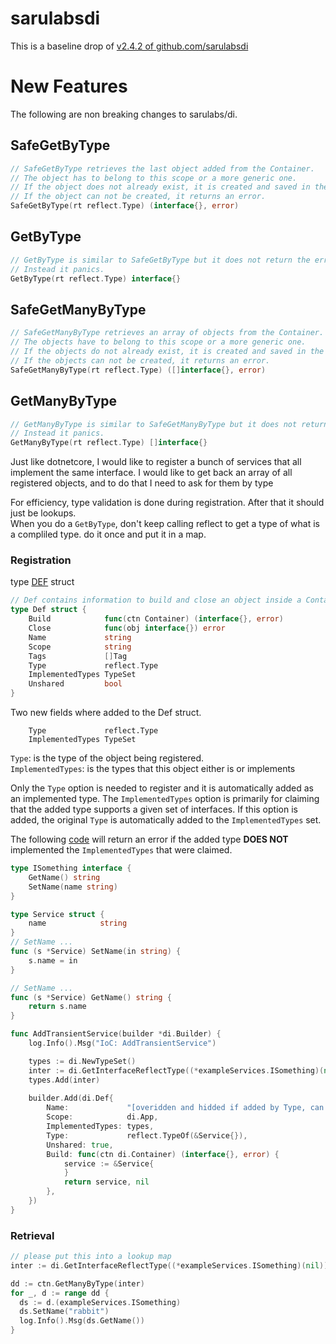 # sarulabsdi  
This is a baseline drop of [v2.4.2 of github.com/sarulabsdi](https://github.com/sarulabs/di/releases/tag/v2.4.2)   


# New Features
The following are non breaking changes to sarulabs/di.  

## SafeGetByType  
```go
// SafeGetByType retrieves the last object added from the Container.
// The object has to belong to this scope or a more generic one.
// If the object does not already exist, it is created and saved in the Container.
// If the object can not be created, it returns an error.
SafeGetByType(rt reflect.Type) (interface{}, error)
```

## GetByType  
```go
// GetByType is similar to SafeGetByType but it does not return the error.
// Instead it panics.
GetByType(rt reflect.Type) interface{}
```

## SafeGetManyByType  
```go
// SafeGetManyByType retrieves an array of objects from the Container.
// The objects have to belong to this scope or a more generic one.
// If the objects do not already exist, it is created and saved in the Container.
// If the objects can not be created, it returns an error.
SafeGetManyByType(rt reflect.Type) ([]interface{}, error)
```

## GetManyByType  
```go
// GetManyByType is similar to SafeGetManyByType but it does not return the error.
// Instead it panics.
GetManyByType(rt reflect.Type) []interface{}
```

Just like dotnetcore, I would like to register a bunch of services that all implement the same interface.  I would like to get back an array of all registered objects, and to do that I need to ask for them by type

For efficiency, type validation is done during registration.  After that it should just be lookups.   
When you do a ```GetByType```, don't keep calling reflect to get a type of what is a compliled type.  do it once and put it in a map.  



### Registration

type [DEF](https://github.com/fluffy-bunny/sarulabsdi/blob/8a200c4fa3aefa0a28ddc66739aac1631f2a95aa/definition.go#L19) struct  

```go
// Def contains information to build and close an object inside a Container.
type Def struct {
	Build            func(ctn Container) (interface{}, error)
	Close            func(obj interface{}) error
	Name             string
	Scope            string
	Tags             []Tag
	Type             reflect.Type
	ImplementedTypes TypeSet
	Unshared         bool
}
```
Two new fields where added to the Def struct.  
```
	Type             reflect.Type
	ImplementedTypes TypeSet
```

```Type```:              is the type of the object being registered.  
```ImplementedTypes```:  is the types that this object either is or implements  

Only the ```Type``` option is needed to register and it is automatically added as an implemented type.   The ```ImplementedTypes``` option is primarily for claiming that the added type supports a given set of interfaces.  If this option is added, the original ```Type``` is automatically added to the ```ImplementedTypes``` set.  

The following [code](https://github.com/fluffy-bunny/sarulabsdi/blob/909f303f513ce84953164cc78b311a57ae959544/builder.go#L90) will return an error if the added type **DOES NOT** implemented the ```ImplementedTypes``` that were claimed. 


```go 
type ISomething interface {
	GetName() string
	SetName(name string)
}

type Service struct {
	name            string
}
// SetName ...
func (s *Service) SetName(in string) {
	s.name = in
}

// SetName ...
func (s *Service) GetName() string {
	return s.name
}

func AddTransientService(builder *di.Builder) {
	log.Info().Msg("IoC: AddTransientService")

	types := di.NewTypeSet()
	inter := di.GetInterfaceReflectType((*exampleServices.ISomething)(nil))
	types.Add(inter)
	
	builder.Add(di.Def{
		Name:             "[overidden and hidded if added by Type, can be empty]",
		Scope:            di.App,
		ImplementedTypes: types,
		Type:             reflect.TypeOf(&Service{}),
		Unshared: true,
		Build: func(ctn di.Container) (interface{}, error) {
			service := &Service{
			}
			return service, nil
		},
	})
}
```

### Retrieval 

```go
// please put this into a lookup map
inter := di.GetInterfaceReflectType((*exampleServices.ISomething)(nil))

dd := ctn.GetManyByType(inter)
for _, d := range dd {
  ds := d.(exampleServices.ISomething)
  ds.SetName("rabbit")
  log.Info().Msg(ds.GetName())
}

```


